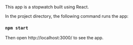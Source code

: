 This app is a stopwatch built using React.

In the project directory, the following command runs the app:

### `npm start`

Then open http://localhost:3000/ to see the app.


